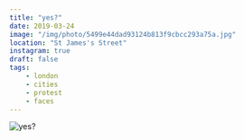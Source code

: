 ```yaml
---
title: "yes?"
date: 2019-03-24
image: "/img/photo/5499e44dad93124b813f9cbcc293a75a.jpg"
location: "St James's Street"
instagram: true
draft: false
tags:
    - london
    - cities
    - protest
    - faces
---
```


![yes?](/img/photo/5499e44dad93124b813f9cbcc293a75a.jpg)

